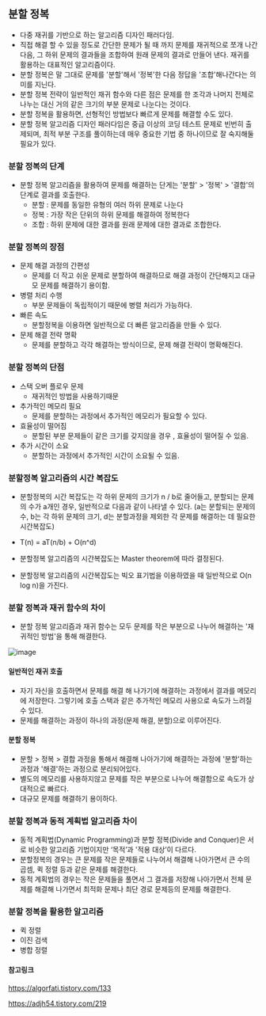 ## 분할 정복 
- 다중 재귀를 기반으로 하는 알고리즘 디자인 패러다임.
- 직접 해결 할 수 있을 정도로 간단한 문제가 될 때 까지 문제를 재귀적으로 쪼개 나간다음, 그 하위 문제의 결과들을 조합하여 원래 문제의 결과로 만들어 낸다. 재귀를 활용하는 대표적인 알고리즘이다. 
- 분할 정복은 말 그대로 문제를 '분할'해서 '정복'한 다음 정답을 '조합'해나간다는 의미를 지닌다.
- 분할 정복 전략이 일반적인 재귀 함수와 다른 점은 문제를 한 조각과 나머지 전체로 나누는 대신 거의 같은 크기의 부분 문제로 나눈다는 것이다.
- 분할 정복을 활용하면, 선형적인 방법보다 빠르게 문제를 해결할 수도 있다.
- 분할 정복 알고리즘 디자인 패러다임은 중급 이상의 코딩 테스트 문제로 빈번히 출제되며, 최적 부분 구조를 풀이하는데 매우 중요한 기법 중 하나이므로 잘 숙지해둘 필요가 있다. 

### 분할 정복의 단계
- 분할 정복 알고리즘을 활용하여 문제를 해결하는 단게는 '분할' > '정복' > '결합'의 단계로 결과를 호출한다.
    - 분할 : 문제를 동일한 유형의 여러 하위 문제로 나눈다
    - 정복 : 가장 작은 단위의 하위 문제를 해결하여 정복한다
    - 조합 : 하위 문제에 대한 결과를 원래 문제에 대한 결과로 조합한다.


### 분할 정복의 장점
- 문제 해결 과정의 간편성 
    - 문제를 더 작고 쉬운 문제로 분할하여 해결하므로 해결 과정이 간단해지고 대규모 문제를 해결하기 용이함.
- 병렬 처리 수행
    - 부분 문제들이 독립적이기 때문에 병렬 처리가 가능하다.
- 빠른 속도
    - 분할정복을 이용하면 일반적으로 더 빠른 알고리즘을 만들 수 있다.
- 문제 해결 전략 명확
    - 문제를 분할하고 각각 해결하는 방식이므로, 문제 해결 전략이 명확해진다.

### 분할 정복의 단점
- 스택 오버 플로우 문제 
    - 재귀적인 방법을 사용하기때문
- 추가적인 메모리 필요
    - 문제를 분할하는 과정에서 추가적인 메모리가 필요할 수 있다.
- 효율성이 떨어짐
    - 분할된 부분 문제들이 같은 크기를 갖지않을 경우 , 효율성이 떨어질 수 있음.
- 추가 시간이 소요
    - 분할하는 과정에서 추가적인 시간이 소요될 수 있음.

### 분할정복 알고리즘의 시간 복잡도
- 분할정복의 시간 복잡도는 각 하위 문제의 크기가 n / b로 줄어들고, 분할되는 문제의 수가 a개인 경우, 일반적으로 다음과 같이 나타낼 수 있다. (a는 분할되는 문제의 수, b는 각 하위 문제의 크기, d는 분할과정을 제외한 각 문제를 해결하는 데 필요한 시간복잡도)

- T(n) = aT(n/b) + O(n^d)

- 분할정복 알고리즘의 시간복잡도는 Master theorem에 따라 결정된다.
- 분할정복 알고리즘의 시간복잡도는 빅오 표기법을 이용하였을 때 일반적으로 O(n log n)을 가진다.


### 분할 정복과 재귀 함수의 차이
- 분할 정복 알고리즘과 재귀 함수는 모두 문제를 작은 부분으로 나누어 해결하는 '재귀적인 방법'을 통해 해결한다.

![image](https://github.com/user-attachments/assets/0ca8c788-e922-4a4c-ad40-7ca9ff8c8ba0)

#### 일반적인 재귀 호출 
- 자기 자신을 호출하면서 문제를 해결 해 나가기에 해결하는 과정에서 결과를 메모리에 저장한다. 그렇기에 호출 스택과 같은 추가적인 메모리 사용으로 속도가 느려질 수 있다. 
- 문제를 해결하는 과정이 하나의 과정(문제 해결, 분할)으로 이루어진다. 

#### 분할 정복 
- 분할 > 정복 > 결합 과정을 통해서 해결해 나아가기에 해결하는 과정에 '분할'하는 과정과 '해결'하는 과정으로 분리되어있다. 
- 별도의 메모리를 사용하지않고 문제를 작은 부분으로 나누어 해결함으로 속도가 상대적으로 빠르다.
- 대규모 문제를 해결하기 용이하다.

### 분할 정복과 동적 계획법 알고리즘 차이
- 동적 계획법(Dynamic Programming)과 분할 정복(Divide and Conquer)은 서로 비슷한 알고리즘 기법이지만 ‘목적’과 '적용 대상’이 다르다.
- 분할정복의 경우는 큰 문제를 작은 문제들로 나누어서 해결해 나아가면서 큰 수의 곱셈, 퀵 정렬 등과 같은 문제를 해결한다. 
- 동적 계획법의 경우는 작은 문제들을 풀면서 그 결과를 저장해 나아가면서 전체 문제를 해결해 나가면서 최적화 문제나 최단 경로 문제등의 문제를 해결한다.

### 분할 정복을 활용한 알고리즘
- 퀵 정렬
- 이진 검색
- 병합 정렬 


#### 참고링크 
https://algorfati.tistory.com/133

https://adjh54.tistory.com/219